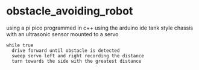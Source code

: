 # obstacle_avoiding_robot

using a pi pico programmed in c++ using the arduino ide
tank style chassis with an ultrasonic sensor mounted to a servo

```
while true
  drive forward until obstacle is detected
  sweep servo left and right recording the distance
  turn towards the side with the greatest distance
```
